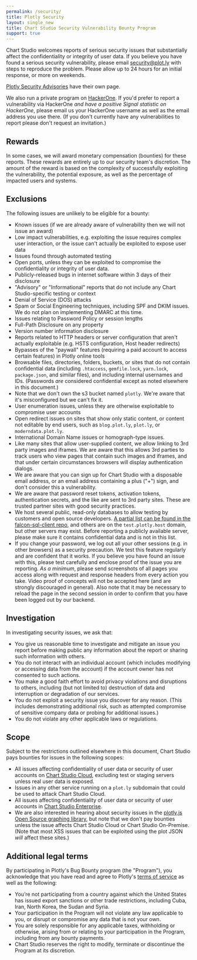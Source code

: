 ```yaml
---
permalink: /security/
title: Plotly Security
layout: single_new
title: Chart Studio Security Vulnerability Bounty Program
support: true
---
```



Chart Studio welcomes reports of serious security issues that substantially affect the confidentiality or integrity of user data. If you believe you have found a serious security vulnerability, please email <security@plot.ly> with steps to reproduce the problem. Please allow up to 24 hours for an initial response, or more on weekends.

[Plotly Security Advisories](http://help.plot.ly/security-advisories/) have their own page.

We also run a private program on [HackerOne](https://hackerone.com). If you'd prefer to report a vulnerability via HackerOne _and have a positive Signal statistic on HackerOne_, please email us your HackerOne username as well as the email address you use there. (If you don't currently have any vulnerabilities to report please don't request an invitation.)

## Rewards

In some cases, we will award monetary compensation (bounties) for these reports. These rewards are entirely up to our security team's discretion. The amount of the reward is based on the complexity of successfully exploiting the vulnerability, the potential exposure, as well as the percentage of impacted users and systems.

## Exclusions

The following issues are unlikely to be eligible for a bounty:

* Known issues (if we are already aware of vulnerability then we will not issue an award)
* Low impact vulnerabilities, e.g. exploiting the issue requires complex user interaction, or the issue can't actually be exploited to expose user data
* Issues found through automated testing
* Open ports, unless they can be exploited to compromise the confidentiality or integrity of user data.
* Publicly-released bugs in internet software within 3 days of their disclosure
* "Advisory" or "Informational" reports that do not include any Chart Studio-specific testing or context
* Denial of Service (DOS) attacks
* Spam or Social Engineering techniques, including SPF and DKIM issues. We do not plan on implementing DMARC at this time.
* Issues relating to Password Policy or session lengths
* Full-Path Disclosure on any property
* Version number information disclosure
* Reports related to HTTP headers or server configuration that aren't actually exploitable (e.g. HSTS configuration, Host header redirects)
* Bypasses of the "paywall" features (requiring a paid account to access certain features) in Plotly online tools
* Browsable files, directories, folders, buckets, or sites that do not contain confidential data (including `.htaccess`, `gemfile.lock`, `yarn.lock`, `package.json`, and similar files), and including internal usernames and IDs. (Passwords _are_ considered confidential except as noted elsewhere in this document.)
* Note that we don't own the s3 bucket named `plotly`. We're aware that it's misconfigured but we can't fix it.
* User enumeration issues, unless they are otherwise exploitable to compromise user accounts
* Open redirect issues on sites that show only static content, or content not editable by end users, such as `blog.plot.ly`, `plot.ly`, or `moderndata.plot.ly`.
* International Domain Name issues or homograph-type issues.
* Like many sites that allow user-supplied content, we allow linking to 3rd party images and iframes. We are aware that this allows 3rd parties to track users who view pages that contain such images and iframes, and that under certain circumstances browsers will display authentication dialogs.
* We are aware that you can sign up for Chart Studio with a disposable email address, or an email address containing a plus ("+") sign, and don't consider this a vulnerability.
* We are aware that password reset tokens, activation tokens, authentication secrets, and the like are sent to 3rd party sites. These are trusted partner sites with good security practices.
* We host several public, read-only databases to allow testing by customers and open source developers. [A partial list can be found in the falcon-sql-client repo](https://github.com/plotly/falcon-sql-client/blob/master/sample-storage/connections.yaml), and others are on the `test.plotly.host` domain, but other servers may exist. Before reporting a publicly available server, please make sure it contains confidential data and is not in this list.
* If you change your password, we log out all your other sessions (e.g. in other browsers) as a security precaution. We test this feature regularly and are confident that it works. If you believe you have found an issue with this, please test carefully and enclose proof of the issue you are reporting. _As a minimum_, please send screenshots of all pages you access along with request and response headers from every action you take. Video proof of concepts will not be accepted here (and are strongly discouraged in general). Also note that it may be necessary to reload the page in the second session in order to confirm that you have been logged out by our backend.

## Investigation

In investigating security issues, we ask that:

* You give us reasonable time to investigate and mitigate an issue you report before making public any information about the report or sharing such information with others.
* You do not interact with an individual account (which includes modifying or accessing data from the account) if the account owner has not consented to such actions.
* You make a good faith effort to avoid privacy violations and disruptions to others, including (but not limited to) destruction of data and interruption or degradation of our services.
* You do not exploit a security issue you discover for any reason. (This includes demonstrating additional risk, such as attempted compromise of sensitive company data or probing for additional issues.)
* You do not violate any other applicable laws or regulations.

## Scope

Subject to the restrictions outlined elsewhere in this document, Chart Studio pays bounties for issues in the following scopes:

* All issues affecting confidentiality of user data or security of user accounts on [Chart Studio Cloud](https://plot.ly/), excluding test or staging servers unless real user data is exposed.
* Issues in any other service running on a `plot.ly` subdomain that could be used to attack Chart Studio Cloud.
* All issues affecting confidentiality of user data or security of user accounts in [Chart Studio Enterprise](https://plot.ly/product/enterprise/).
* We are also interested in hearing about security issues in the [plotly.js Open Source graphing library](https://github.com/plotly/plotly.js/), but note that we don't pay bounties unless the issue affects Chart Studio Cloud or Chart Studio On-Premise. (Note that most XSS issues that can be exploited using the plot JSON _will_ affect these sites.)

## Additional legal terms

By participating in Plotly's Bug Bounty program (the "Program"), you acknowledge that you have read and agree to Plotly's [terms of service](https://plot.ly/terms-of-service/) as well as the following:

* You’re not participating from a country against which the United States has issued export sanctions or other trade restrictions, including Cuba, Iran, North Korea, the Sudan and Syria.
* Your participation in the Program will not violate any law applicable to you, or disrupt or compromise any data that is not your own.
* You are solely responsible for any applicable taxes, withholding or otherwise, arising from or relating to your participation in the Program, including from any bounty payments.
* Chart Studio reserves the right to modify, terminate or discontinue the Program at its discretion.
